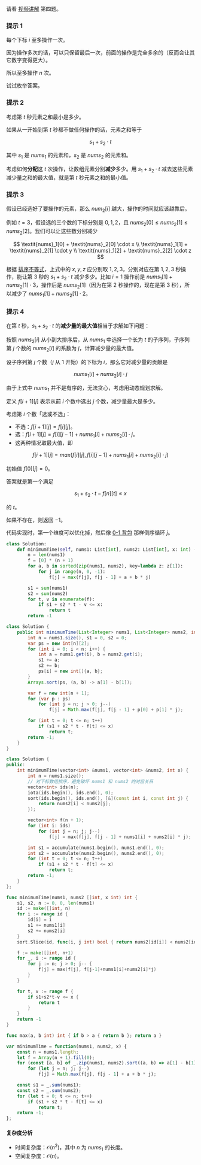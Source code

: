 请看 [视频讲解](https://www.bilibili.com/video/BV1bV4y1e72v/) 第四题。

### 提示 1

每个下标 $i$ 至多操作一次。

因为操作多次的话，可以只保留最后一次，前面的操作是完全多余的（反而会让其它数字变得更大）。

所以至多操作 $n$ 次。

试试枚举答案。

### 提示 2

考虑第 $t$ 秒元素之和最小是多少。

如果从一开始到第 $t$ 秒都不做任何操作的话，元素之和等于

$$
s_1 + s_2\cdot t
$$

其中 $s_1$ 是 $\textit{nums}_1$ 的元素和，$s_2$ 是 $\textit{nums}_2$ 的元素和。

考虑如何**分配**这 $t$ 次操作，让数组元素分别**减少**多少。用 $s_1 + s_2\cdot t$ 减去这些元素减少量之和的最大值，就是第 $t$ 秒元素之和的最小值。

### 提示 3

假设已经选好了要操作的元素，那么 $\textit{num}_2[i]$ 越大，操作的时间就应该越靠后。

例如 $t=3$，假设选的三个数的下标分别是 $0,1,2$，且 $\textit{nums}_2[0]\le\textit{nums}_2[1]\le\textit{nums}_2[2]$。我们可以让这些数分别减少

$$
\textit{nums}_1[0] + \textit{nums}_2[0] \cdot x \\
\textit{nums}_1[1] + \textit{nums}_2[1] \cdot y \\
\textit{nums}_1[2] + \textit{nums}_2[2] \cdot z
$$

根据 [排序不等式](https://baike.baidu.com/item/%E6%8E%92%E5%BA%8F%E4%B8%8D%E7%AD%89%E5%BC%8F/7775728)，上式中的 $x,y,z$ 应分别取 $1,2,3$，分别对应在第 $1,2,3$ 秒操作，能让第 $3$ 秒的 $s_1 + s_2\cdot t$ 减少多少。比如 $i=1$ 操作前是 $\textit{nums}_1[1] + \textit{nums}_2[1] \cdot 3$，操作后是 $\textit{nums}_2[1]$（因为在第 $2$ 秒操作的，现在是第 $3$ 秒），所以减少了 $\textit{nums}_1[1] + \textit{nums}_2[1] \cdot 2$。

### 提示 4

在第 $t$ 秒，$s_1 + s_2\cdot t$ 的**减少量的最大值**相当于求解如下问题：

按照 $\textit{nums}_2[i]$ 从小到大排序后，从 $\textit{nums}_1$ 中选择一个长为 $t$ 的子序列，子序列第 $j$ 个数的 $\textit{nums}_2[i]$ 的系数为 $j$，计算减少量的最大值。

设子序列第 $j$ 个数（$j$ 从 $1$ 开始）的下标为 $i$，那么它对减少量的贡献是

$$
\textit{nums}_1[i] + \textit{nums}_2[i] \cdot j
$$

由于上式中 $\textit{nums}_1$ 并不是有序的，无法贪心，考虑用动态规划求解。

定义 $f[i+1][j]$ 表示从前 $i$ 个数中选出 $j$ 个数，减少量最大是多少。

考虑第 $i$ 个数「选或不选」：

- 不选：$f[i+1][j] = f[i][j]$。
- 选：$f[i+1][j] = f[i][j-1] + \textit{nums}_1[i] + \textit{nums}_2[i] \cdot j$。
- 这两种情况取最大值，即

$$
f[i+1][j] = max(f[i][j], f[i][j-1] + \textit{nums}_1[i] + \textit{nums}_2[i] \cdot j)
$$

初始值 $f[0][j]=0$。

答案就是第一个满足

$$
s_1 + s_2\cdot t - f[n][t] \le x
$$

的 $t$。

如果不存在，则返回 $-1$。

代码实现时，第一个维度可以优化掉，然后像 [0-1 背包](https://www.bilibili.com/video/BV16Y411v7Y6/) 那样倒序循环 $j$。

```py [sol-Python3]
class Solution:
    def minimumTime(self, nums1: List[int], nums2: List[int], x: int) -> int:
        n = len(nums1)
        f = [0] * (n + 1)
        for a, b in sorted(zip(nums1, nums2), key=lambda z: z[1]):
            for j in range(n, 0, -1):
                f[j] = max(f[j], f[j - 1] + a + b * j)

        s1 = sum(nums1)
        s2 = sum(nums2)
        for t, v in enumerate(f):
            if s1 + s2 * t - v <= x:
                return t
        return -1
```

```java [sol-Java]
class Solution {
    public int minimumTime(List<Integer> nums1, List<Integer> nums2, int x) {
        int n = nums1.size(), s1 = 0, s2 = 0;
        var ps = new int[n][2];
        for (int i = 0; i < n; i++) {
            int a = nums1.get(i), b = nums2.get(i);
            s1 += a;
            s2 += b;
            ps[i] = new int[]{a, b};
        }
        Arrays.sort(ps, (a, b) -> a[1] - b[1]);

        var f = new int[n + 1];
        for (var p : ps)
            for (int j = n; j > 0; j--)
                f[j] = Math.max(f[j], f[j - 1] + p[0] + p[1] * j);

        for (int t = 0; t <= n; t++)
            if (s1 + s2 * t - f[t] <= x)
                return t;
        return -1;
    }
}
```

```cpp [sol-C++]
class Solution {
public:
    int minimumTime(vector<int> &nums1, vector<int> &nums2, int x) {
        int n = nums1.size();
        // 对下标数组排序，避免破坏 nums1 和 nums2 的对应关系
        vector<int> ids(n);
        iota(ids.begin(), ids.end(), 0);
        sort(ids.begin(), ids.end(), [&](const int i, const int j) {
            return nums2[i] < nums2[j];
        });

        vector<int> f(n + 1);
        for (int i: ids)
            for (int j = n; j; j--)
                f[j] = max(f[j], f[j - 1] + nums1[i] + nums2[i] * j);

        int s1 = accumulate(nums1.begin(), nums1.end(), 0);
        int s2 = accumulate(nums2.begin(), nums2.end(), 0);
        for (int t = 0; t <= n; t++)
            if (s1 + s2 * t - f[t] <= x)
                return t;
        return -1;
    }
};
```

```go [sol-Go]
func minimumTime(nums1, nums2 []int, x int) int {
	s1, s2, n := 0, 0, len(nums1)
	id := make([]int, n)
	for i := range id {
		id[i] = i
		s1 += nums1[i]
		s2 += nums2[i]
	}
	sort.Slice(id, func(i, j int) bool { return nums2[id[i]] < nums2[id[j]] })

	f := make([]int, n+1)
	for _, i := range id {
		for j := n; j > 0; j-- {
			f[j] = max(f[j], f[j-1]+nums1[i]+nums2[i]*j)
		}
	}

	for t, v := range f {
		if s1+s2*t-v <= x {
			return t
		}
	}
	return -1
}

func max(a, b int) int { if b > a { return b }; return a }
```

```js [sol-JavaScript]
var minimumTime = function(nums1, nums2, x) {
    const n = nums1.length;
    let f = Array(n + 1).fill(0);
    for (const [a, b] of _.zip(nums1, nums2).sort((a, b) => a[1] - b[1]))
        for (let j = n; j; j--)
            f[j] = Math.max(f[j], f[j - 1] + a + b * j);

    const s1 = _.sum(nums1);
    const s2 = _.sum(nums2);
    for (let t = 0; t <= n; t++)
        if (s1 + s2 * t - f[t] <= x)
            return t;
    return -1;
};
```

#### 复杂度分析

- 时间复杂度：$\mathcal{O}(n^2)$，其中 $n$ 为 $\textit{nums}_1$ 的长度。
- 空间复杂度：$\mathcal{O}(n)$。
